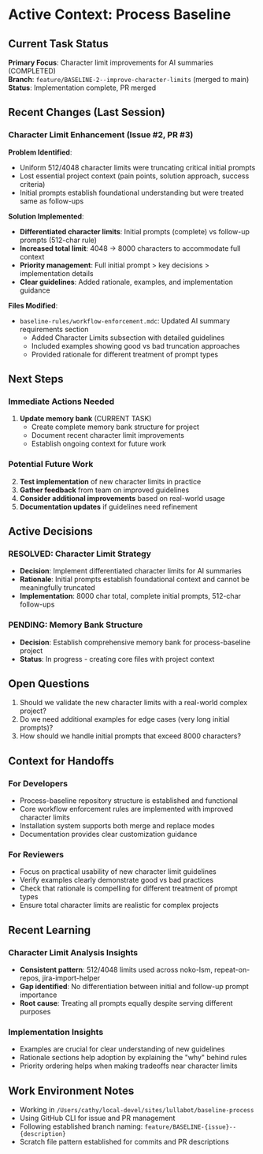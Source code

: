 # Active Context: Process Baseline

## Current Task Status

**Primary Focus**: Character limit improvements for AI summaries (COMPLETED)  
**Branch**: `feature/BASELINE-2--improve-character-limits` (merged to main)  
**Status**: Implementation complete, PR merged

## Recent Changes (Last Session)

### Character Limit Enhancement (Issue #2, PR #3)

**Problem Identified**: 
- Uniform 512/4048 character limits were truncating critical initial prompts
- Lost essential project context (pain points, solution approach, success criteria)
- Initial prompts establish foundational understanding but were treated same as follow-ups

**Solution Implemented**:
- **Differentiated character limits**: Initial prompts (complete) vs follow-up prompts (512-char rule)
- **Increased total limit**: 4048 → 8000 characters to accommodate full context
- **Priority management**: Full initial prompt > key decisions > implementation details
- **Clear guidelines**: Added rationale, examples, and implementation guidance

**Files Modified**:
- `baseline-rules/workflow-enforcement.mdc`: Updated AI summary requirements section
  - Added Character Limits subsection with detailed guidelines
  - Included examples showing good vs bad truncation approaches
  - Provided rationale for different treatment of prompt types

## Next Steps

### Immediate Actions Needed
1. **Update memory bank** (CURRENT TASK)
   - Create complete memory bank structure for project
   - Document recent character limit improvements
   - Establish ongoing context for future work

### Potential Future Work
2. **Test implementation** of new character limits in practice
3. **Gather feedback** from team on improved guidelines
4. **Consider additional improvements** based on real-world usage
5. **Documentation updates** if guidelines need refinement

## Active Decisions

### RESOLVED: Character Limit Strategy
- **Decision**: Implement differentiated character limits for AI summaries
- **Rationale**: Initial prompts establish foundational context and cannot be meaningfully truncated
- **Implementation**: 8000 char total, complete initial prompts, 512-char follow-ups

### PENDING: Memory Bank Structure
- **Decision**: Establish comprehensive memory bank for process-baseline project
- **Status**: In progress - creating core files with project context

## Open Questions

1. Should we validate the new character limits with a real-world complex project?
2. Do we need additional examples for edge cases (very long initial prompts)?
3. How should we handle initial prompts that exceed 8000 characters?

## Context for Handoffs

### For Developers
- Process-baseline repository structure is established and functional
- Core workflow enforcement rules are implemented with improved character limits
- Installation system supports both merge and replace modes
- Documentation provides clear customization guidance

### For Reviewers
- Focus on practical usability of new character limit guidelines
- Verify examples clearly demonstrate good vs bad practices
- Check that rationale is compelling for different treatment of prompt types
- Ensure total character limits are realistic for complex projects

## Recent Learning

### Character Limit Analysis Insights
- **Consistent pattern**: 512/4048 limits used across noko-lsm, repeat-on-repos, jira-import-helper
- **Gap identified**: No differentiation between initial and follow-up prompt importance
- **Root cause**: Treating all prompts equally despite serving different purposes

### Implementation Insights
- Examples are crucial for clear understanding of new guidelines
- Rationale sections help adoption by explaining the "why" behind rules
- Priority ordering helps when making tradeoffs near character limits

## Work Environment Notes

- Working in `/Users/cathy/local-devel/sites/lullabot/baseline-process`
- Using GitHub CLI for issue and PR management
- Following established branch naming: `feature/BASELINE-{issue}--{description}`
- Scratch file pattern established for commits and PR descriptions 